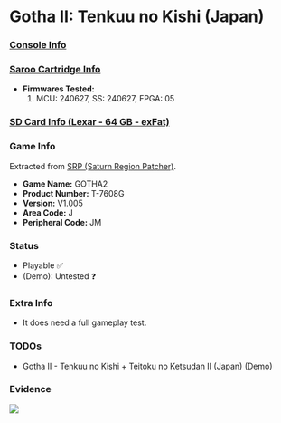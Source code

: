 # Gotha II: Tenkuu no Kishi (Japan)

### [Console Info](../../../../Info/Consoles/VA13/README.md)

### [Saroo Cartridge Info](../../../../Info/Cartridges/RetroGameParadiseStore/1.32F/README.md)

- <b>Firmwares Tested:</b>
  1. MCU: 240627, SS: 240627, FPGA: 05

### [SD Card Info (Lexar - 64 GB - exFat)](../../../../Info/SdCards/Lexar/64GB/exfat/README.md)

### Game Info

Extracted from [SRP (Saturn Region Patcher)](https://segaxtreme.net/resources/saturn-region-patcher.81/download).

- <b>Game Name:</b> GOTHA2
- <b>Product Number:</b> T-7608G
- <b>Version:</b> V1.005
- <b>Area Code:</b> J
- <b>Peripheral Code:</b> JM

### Status

- Playable :white_check_mark:
- (Demo): Untested :question:

### Extra Info

- It does need a full gameplay test.

### TODOs

- Gotha II - Tenkuu no Kishi + Teitoku no Ketsudan II (Japan) (Demo)

### Evidence

[![](https://img.youtube.com/vi/BkD7ZhQZHf0/0.jpg)](https://www.youtube.com/watch?v=BkD7ZhQZHf0)
